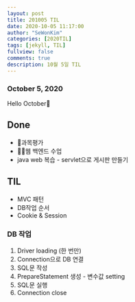 ```yaml
---
layout: post
title: 201005 TIL
date: 2020-10-05 11:17:00
author: "SeWonKim"
categories: [2020TIL]
tags: [jekyll, TIL]
fullview: false
comments: true
description: 10월 5일 TIL
---
```


### October 5, 2020

Hello October👋

## Done

- 📌과목평가
- 👨‍💻웹 백엔드 수업
- java web 복습 - servlet으로 게시판 만들기

## TIL

- MVC 패턴 
- DB작업 순서
- Cookie & Session

### DB 작업

1. Driver loading (한 번만)
2. Connection으로 DB 연결
3. SQL문 작성
4. PrepareStatement 생성 - 변수값 setting
5. SQL문 실행
6. Connection close

